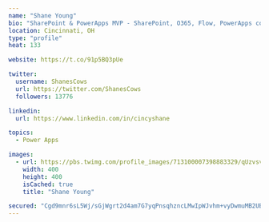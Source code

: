 ```yaml
---
name: "Shane Young"
bio: "SharePoint & PowerApps MVP - SharePoint, O365, Flow, PowerApps consulting? @PowerApps911 | Pure Snark? You found it."
location: Cincinnati, OH
type: "profile"
heat: 133

website: https://t.co/91p5BQ3pUe

twitter:
  username: ShanesCows
  url: https://twitter.com/ShanesCows
  followers: 13776

linkedin:
  url: https://www.linkedin.com/in/cincyshane

topics:
  - Power Apps

images:
  - url: https://pbs.twimg.com/profile_images/713100007398883329/qUzvsvQ3_400x400.jpg
    width: 400
    height: 400
    isCached: true
    title: "Shane Young"

secured: "Cgd9mnr6sL5Wj/sGjWgrt2d4am7G7yqPnsqhzncLMwIpWJvhm+vyDwmuMB2UBGsZShRV2Lo+M7kAsWjcf/orl9TlJHwGigCOcBWbrbYeXSgTbKpxdRJ9biexNgR4zTHjvA3Ckvz3TsFinBZZlg3ZZjB6juvtmLOr86TZdvhO7XIKzJ++zxgVW5J6O6/bEWLAFsFbkF6lub8MNNU7Toq/ptHONqYomjMItnxVjPFeqCLPUNT/NOERciuaHvlvO4SG33YbyDcXDILLIrqjkknAuYxvoMra5GaGGqsjfpFyKOe3jASvAg1/q6VrMmVyRyp9ORdKBEnhs5BRGujBuHdVop/P295ky5sIBfTVToyAngrr2qPBEEEGRupMGSfaQhUPPsDetVI51hhVzK0YI7HW4/OBgLSKPPFTbPjYrThYRQo=;W3KI6wtsLBDbVJj6ab64Hg=="
---
```


